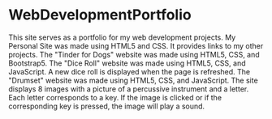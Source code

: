 # WebDevelopmentPortfolio
This site serves as a portfolio for my web development projects. 
My Personal Site was made using HTML5 and CSS. It provides links to my other projects.
The "Tinder for Dogs" website was made using HTML5, CSS, and Bootstrap5. 
The "Dice Roll" website was made using HTML5, CSS, and JavaScript. A new dice roll is displayed when the page is refreshed. 
The "Drumset" website was made using HTML5, CSS, and JavaScript. The site displays 8 images with a picture of a percussive instrument and a letter. Each letter corresponds to a key. If the image is clicked or if the corresponding key is pressed, the image will play a sound.

